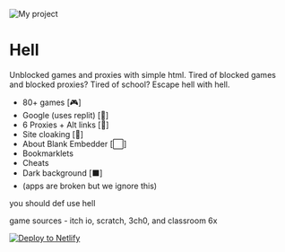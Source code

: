 
![My project](https://github.com/D3ch/hell/assets/106717421/f78494c8-f08b-4214-9844-9fa411a65e5c)



# Hell
Unblocked games and proxies with simple html.
Tired of blocked games and blocked proxies? Tired of school? Escape hell with hell. 

- 80+ games [🎮]
- Google (uses replit) [🔎]
- 6 Proxies + Alt links [🔎]
- Site cloaking [🙈]
- About Blank Embedder [⬜]
- Bookmarklets 
- Cheats
- Dark background [⬛]
- (apps are broken but we ignore this)

you should def use hell

game sources - itch io, scratch, 3ch0, and classroom 6x


[![Deploy to Netlify](https://www.netlify.com/img/deploy/button.svg)](https://app.netlify.com/start/deploy?repository=https://github.com/d3ch/hell)

